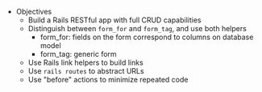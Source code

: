 * Objectives
    - Build a Rails RESTful app with full CRUD capabilities
    - Distinguish between `form_for` and `form_tag`, and use both helpers
        - form_for: fields on the form correspond to columns on database model
        - form_tag: generic form
    - Use Rails link helpers to build links
    - Use `rails routes` to abstract URLs
    - Use "before" actions to minimize repeated code



